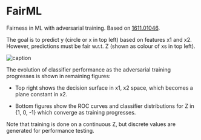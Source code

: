 # FairML
Fairness in ML with adversarial training. Based on [1611.01046](https://arxiv.org/abs/1611.01046).

The goal is to predict y (circle or x in top left) based on features x1 and x2. However, predictions must be fair w.r.t. Z (shown as colour of xs in top left).

![caption](Clf_perf_100.gif "perf")

The evolution of classifier performance as the adversarial training progresses is shown in remaining figures:

- Top right shows the decision surface in x1, x2 space, which becomes a plane constant in x2.

- Bottom figures show the ROC curves and classifier distributions for Z in {1, 0, -1} which converge as training progresses.

Note that training is done on a continuous Z, but discrete values are generated for performance testing.
